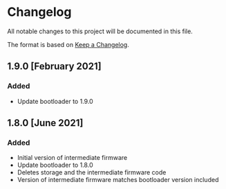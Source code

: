 # Changelog

All notable changes to this project will be documented in this file.

The format is based on [Keep a Changelog](https://keepachangelog.com/en/1.0.0/).

## 1.9.0 [February 2021]

### Added
- Update bootloader to 1.9.0

## 1.8.0 [June 2021]

### Added
- Initial version of intermediate firmware
- Update bootloader to 1.8.0
- Deletes storage and the intermediate firmware code
- Version of intermediate firmware matches bootloader version included
